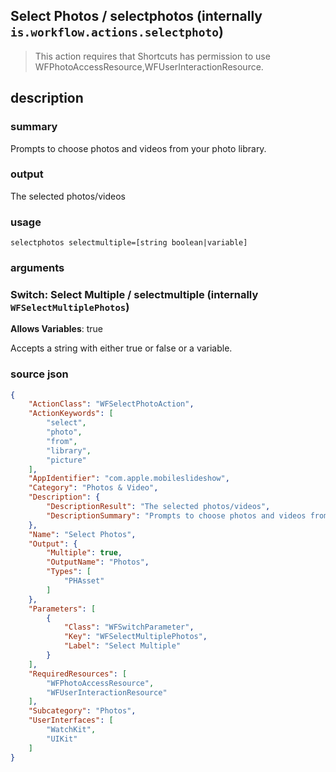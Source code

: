 
## Select Photos / selectphotos (internally `is.workflow.actions.selectphoto`)


> This action requires that Shortcuts has permission to use WFPhotoAccessResource,WFUserInteractionResource.


## description
### summary
Prompts to choose photos and videos from your photo library.

### output
The selected photos/videos

### usage
`selectphotos selectmultiple=[string boolean|variable]`

### arguments
### Switch: Select Multiple / selectmultiple (internally `WFSelectMultiplePhotos`)
**Allows Variables**: true



Accepts a string with either true or false
or a variable.

### source json

```json
{
	"ActionClass": "WFSelectPhotoAction",
	"ActionKeywords": [
		"select",
		"photo",
		"from",
		"library",
		"picture"
	],
	"AppIdentifier": "com.apple.mobileslideshow",
	"Category": "Photos & Video",
	"Description": {
		"DescriptionResult": "The selected photos/videos",
		"DescriptionSummary": "Prompts to choose photos and videos from your photo library."
	},
	"Name": "Select Photos",
	"Output": {
		"Multiple": true,
		"OutputName": "Photos",
		"Types": [
			"PHAsset"
		]
	},
	"Parameters": [
		{
			"Class": "WFSwitchParameter",
			"Key": "WFSelectMultiplePhotos",
			"Label": "Select Multiple"
		}
	],
	"RequiredResources": [
		"WFPhotoAccessResource",
		"WFUserInteractionResource"
	],
	"Subcategory": "Photos",
	"UserInterfaces": [
		"WatchKit",
		"UIKit"
	]
}
```
